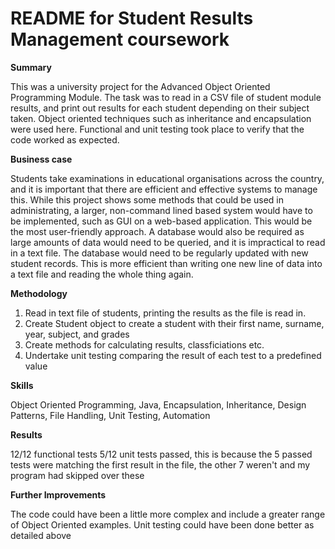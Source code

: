# README for Student Results Management coursework

**Summary**

This was a university project for the Advanced Object Oriented Programming Module. The task was to read in a CSV file of student module results, and print out results for each student depending on their subject taken. Object oriented techniques such as inheritance and encapsulation were used here. Functional and unit testing took place to verify that the code worked as expected.

**Business case**

Students take examinations in educational organisations across the country, and it is important that there are efficient and effective systems to manage this. While this project shows some methods that could be used in administrating, a larger, non-command lined based system would have to be implemented, such as GUI on a web-based application. This would be the most user-friendly approach. A database would also be required as large amounts of data would need to be queried, and it is impractical to read in a text file. The database would need to be regularly updated with new student records. This is more efficient than writing one new line of data into a text file and reading the whole thing again.

**Methodology**

1) Read in text file of students, printing the results as the file is read in.
2) Create Student object to create a student with their first name, surname, year, subject, and grades
3) Create methods for calculating results, classficiations etc.
4) Undertake unit testing comparing the result of each test to a predefined value

**Skills**

Object Oriented Programming, Java, Encapsulation, Inheritance, Design Patterns, File Handling, Unit Testing, Automation

**Results**

12/12 functional tests
5/12 unit tests passed, this is because the 5 passed tests were matching the first result in the file, the other 7 weren't and my program had skipped over these

**Further Improvements**

The code could have been a little more complex and include a greater range of Object Oriented examples.
Unit testing could have been done better as detailed above
